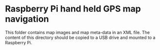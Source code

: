 # Raspberry Pi hand held GPS map navigation
This folder contains map images and map meta-data in an XML file.
The content of this directory should be copied to a USB drive and mounted to a Raspberry Pi.

